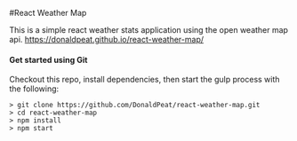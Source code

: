 #React Weather Map

This is a simple react weather stats application using the open weather map api. 
https://donaldpeat.github.io/react-weather-map/

#### Get started using Git
Checkout this repo, install dependencies, then start the gulp process with the following:

```
> git clone https://github.com/DonaldPeat/react-weather-map.git
> cd react-weather-map
> npm install
> npm start
```

